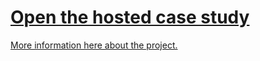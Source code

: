 # [Open the hosted case study](https://inidal.github.io/ggl-data-capstone/)
[More information here about the project.](https://github.com/inidal/curriculum/tree/main/projects/google-data-analytics-capstone)
